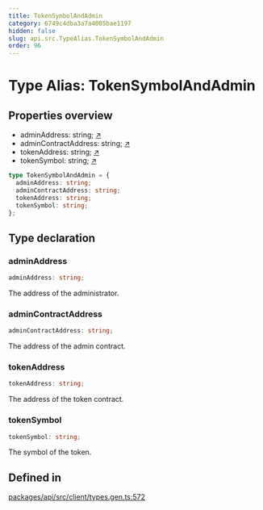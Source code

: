 ```yaml
---
title: TokenSymbolAndAdmin
category: 6749c4dba3a7a4005bae1197
hidden: false
slug: api.src.TypeAlias.TokenSymbolAndAdmin
order: 96
---
```


# Type Alias: TokenSymbolAndAdmin

## Properties overview

- adminAddress:  string; [↗](#adminaddress)
- adminContractAddress:  string; [↗](#admincontractaddress)
- tokenAddress:  string; [↗](#tokenaddress)
- tokenSymbol:  string; [↗](#tokensymbol)

```ts
type TokenSymbolAndAdmin = {
  adminAddress: string;
  adminContractAddress: string;
  tokenAddress: string;
  tokenSymbol: string;
};
```

## Type declaration

### adminAddress

```ts
adminAddress: string;
```

The address of the administrator.

### adminContractAddress

```ts
adminContractAddress: string;
```

The address of the admin contract.

### tokenAddress

```ts
tokenAddress: string;
```

The address of the token contract.

### tokenSymbol

```ts
tokenSymbol: string;
```

The symbol of the token.

## Defined in

[packages/api/src/client/types.gen.ts:572](https://github.com/zkcloudworker/minatokens-lib/blob/main/packages/api/src/client/types.gen.ts#L572)
